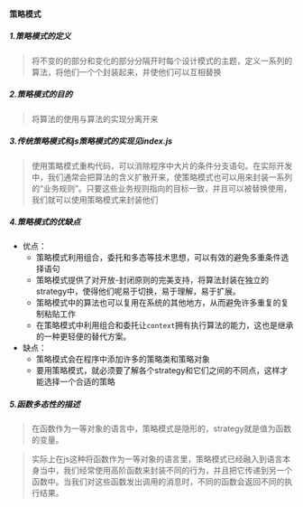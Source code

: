 #### 策略模式

##### 1.策略模式的定义
> 将不变的的部分和变化的部分分隔开时每个设计模式的主题，定义一系列的算法，将他们一个个封装起来，并使他们可以互相替换

##### 2.策略模式的目的
> 将算法的使用与算法的实现分离开来

##### 3.传统策略模式和js策略模式的实现见index.js
> 使用策略模式重构代码，可以消除程序中大片的条件分支语句。在实际开发中，我们通常会把算法的含义扩散开来，使策略模式也可以用来封装一系列的“业务规则”。只要这些业务规则指向的目标一致，并且可以被替换使用，我们就可以使用策略模式来封装他们

##### 4.策略模式的优缺点
+ 优点：
    - 策略模式利用组合，委托和多态等技术思想，可以有效的避免多重条件选择语句
    - 策略模式提供了对开放-封闭原则的完美支持，将算法封装在独立的strategy中，使得他们呢易于切换，易于理解，易于扩展。
    - 策略模式中的算法也可以复用在系统的其他地方，从而避免许多重复的复制粘贴工作
    - 在策略模式中利用组合和委托让`context`拥有执行算法的能力，这也是继承的一种更轻便的替代方案。
+ 缺点：
    - 策略模式会在程序中添加许多的策略类和策略对象
    - 要用策略模式，就必须要了解各个strategy和它们之间的不同点，这样才能选择一个合适的策略

##### 5.函数多态性的描述
>  在函数作为一等对象的语言中，策略模式是隐形的，strategy就是值为函数的变量。

> 实际上在js这种将函数作为一等对象的语言里，策略模式已经融入到语言本身当中，我们经常使用高阶函数来封装不同的行为，并且把它传递到另一个函数中。当我们对这些函数发出调用的消息时，不同的函数会返回不同的执行结果。